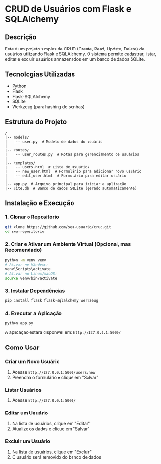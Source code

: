 # CRUD de Usuários com Flask e SQLAlchemy

## Descrição
Este é um projeto simples de CRUD (Create, Read, Update, Delete) de usuários utilizando Flask e SQLAlchemy. O sistema permite cadastrar, listar, editar e excluir usuários armazenados em um banco de dados SQLite.

## Tecnologias Utilizadas
- Python
- Flask
- Flask-SQLAlchemy
- SQLite
- Werkzeug (para hashing de senhas)

## Estrutura do Projeto
```
/
|-- models/
|   |-- user.py  # Modelo de dados do usuário
|
|-- routes/
|   |-- user_routes.py  # Rotas para gerenciamento de usuários
|
|-- templates/
|   |-- users.html  # Lista de usuários
|   |-- new_user.html  # Formulário para adicionar novo usuário
|   |-- edit_user.html  # Formulário para editar usuário
|
|-- app.py  # Arquivo principal para iniciar a aplicação
|-- site.db  # Banco de dados SQLite (gerado automaticamente)
```

## Instalação e Execução

### 1. Clonar o Repositório
```sh
git clone https://github.com/seu-usuario/crud.git
cd seu-repositorio
```

### 2. Criar e Ativar um Ambiente Virtual (Opcional, mas Recomendado)
```sh
python -m venv venv
# Ativar no Windows:
venv\Scripts\activate
# Ativar no Linux/macOS:
source venv/bin/activate
```

### 3. Instalar Dependências
```sh
pip install flask flask-sqlalchemy werkzeug
```

### 4. Executar a Aplicação
```sh
python app.py
```

A aplicação estará disponível em: `http://127.0.0.1:5000/`

## Como Usar

### Criar um Novo Usuário
1. Acesse `http://127.0.0.1:5000/users/new`
2. Preencha o formulário e clique em "Salvar"

### Listar Usuários
1. Acesse `http://127.0.0.1:5000/`

### Editar um Usuário
1. Na lista de usuários, clique em "Editar"
2. Atualize os dados e clique em "Salvar"

### Excluir um Usuário
1. Na lista de usuários, clique em "Excluir"
2. O usuário será removido do banco de dados



